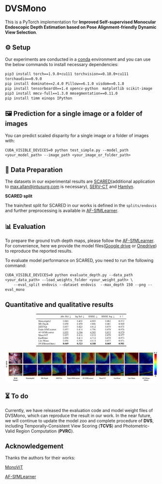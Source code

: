 # DVSMono

This is a PyTorch implementation for **Improved Self-supervised Monocular Endoscopic Depth Estimation based on Pose Alignment-friendly Dynamic View Selection**.

## ⚙️ Setup

Our experiments are conducted in a [conda](https://www.anaconda.com/download) environment and you can use the below commands to install necessary dependencies:
```shell
pip3 install torch==1.9.0+cu111 torchvision==0.10.0+cu111 torchaudio==0.9.0
pip install dominate==2.4.0 Pillow==6.1.0 visdom==0.1.8
pip install tensorboardX==1.4 opencv-python  matplotlib scikit-image
pip3 install mmcv-full==1.3.0 mmsegmentation==0.11.0  
pip install timm einops IPython
```

## 🖼️ Prediction for a single image or a folder of images

You can predict scaled disparity for a single image or a folder of images with:
```shell
CUDA_VISIBLE_DEVICES=0 python test_simple.py --model_path <your_model_path> --image_path <your_image_or_folder_path>
```

## 💾 Data Preparation

The datasets in our experimental results are [SCARED](https://endovissub2019-scared.grand-challenge.org)(additional application to max.allan@intusurg.com is necessary), [SERV-CT](https://www.ucl.ac.uk/interventional-surgical-sciences/serv-ct) and [Hamlyn](https://hamlyn.doc.ic.ac.uk/vision/).

**SCARED split**

The train/test split for SCARED in our works is defined in the `splits/endovis` and further preprocessing is available in [AF-SfMLearner](https://github.com/ShuweiShao/AF-SfMLearner).


## 📊 Evaluation

To prepare the ground truth depth maps, please follow the [AF-SfMLearner](https://github.com/ShuweiShao/AF-SfMLearner/blob/main/export_gt_depth.py). For convenience, here we provide the model files([Google drive](https://drive.google.com/drive/folders/1ypcUhZQg60K6OYknws6c3SNnMioh2pdX?usp=sharing) or [Onedrive](https://1drv.ms/f/s!AuZZZn08Vq4BfcYqeBopvvtkAgY?e=HtcsWp)) to reproduce the reported results.

To evaluate model performance on SCARED, you need to run the following command: 
```shell
CUDA_VISIBLE_DEVICES=0 python evaluate_depth.py --data_path <your_data_path> --load_weights_folder <your_weight_path> \
    --eval_split endovis --dataset endovis  --max_depth 150 --png --eval_mono
```

## Quantitative and qualitative results

<p align="center">
<img src='./assets/tab.png' width=300/> 
</p>

<p align="center">
<img src='./assets/error_map.jpg' width=800/> 
</p>

## ⏳ To do

Currently, we have released the evaluation code and model weight files of DVSMono, which can reproduce the result in our work. In the near future, we will continue to update the model zoo and complete procedure of **DVS**, including Temporally-Consistent View Scoring (**TCVS**) and Photometric-Valid Region Computation (**PVRC**).

## Acknowledgement
Thanks the authors for their works:

[MonoViT](https://github.com/zxcqlf/monovit)

[AF-SfMLearner](https://github.com/ShuweiShao/AF-SfMLearner)